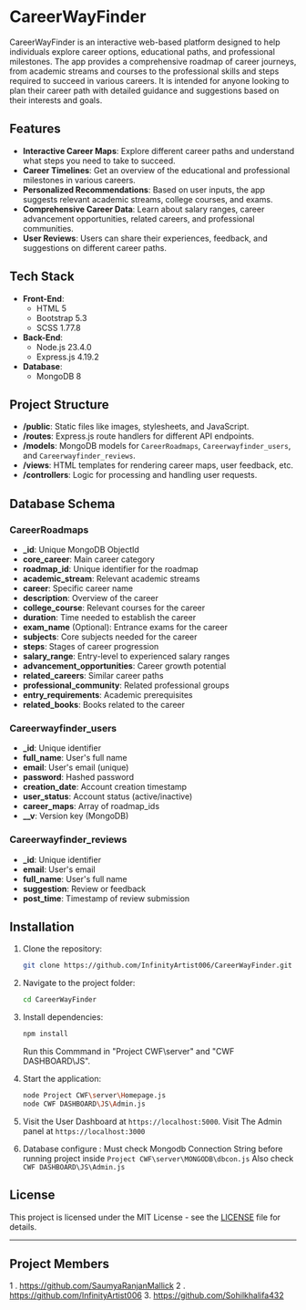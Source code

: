 
# CareerWayFinder

CareerWayFinder is an interactive web-based platform designed to help individuals explore career options, educational paths, and professional milestones. The app provides a comprehensive roadmap of career journeys, from academic streams and courses to the professional skills and steps required to succeed in various careers. It is intended for anyone looking to plan their career path with detailed guidance and suggestions based on their interests and goals.

## Features

- **Interactive Career Maps**: Explore different career paths and understand what steps you need to take to succeed.
- **Career Timelines**: Get an overview of the educational and professional milestones in various careers.
- **Personalized Recommendations**: Based on user inputs, the app suggests relevant academic streams, college courses, and exams.
- **Comprehensive Career Data**: Learn about salary ranges, career advancement opportunities, related careers, and professional communities.
- **User Reviews**: Users can share their experiences, feedback, and suggestions on different career paths.

## Tech Stack

- **Front-End**: 
  - HTML 5
  - Bootstrap 5.3
  - SCSS 1.77.8
- **Back-End**:
  - Node.js 23.4.0
  - Express.js 4.19.2
- **Database**: 
  - MongoDB 8

## Project Structure

- **/public**: Static files like images, stylesheets, and JavaScript.
- **/routes**: Express.js route handlers for different API endpoints.
- **/models**: MongoDB models for `CareerRoadmaps`, `Careerwayfinder_users`, and `Careerwayfinder_reviews`.
- **/views**: HTML templates for rendering career maps, user feedback, etc.
- **/controllers**: Logic for processing and handling user requests.

## Database Schema

### CareerRoadmaps

- **_id**: Unique MongoDB ObjectId
- **core_career**: Main career category
- **roadmap_id**: Unique identifier for the roadmap
- **academic_stream**: Relevant academic streams
- **career**: Specific career name
- **description**: Overview of the career
- **college_course**: Relevant courses for the career
- **duration**: Time needed to establish the career
- **exam_name** (Optional): Entrance exams for the career
- **subjects**: Core subjects needed for the career
- **steps**: Stages of career progression
- **salary_range**: Entry-level to experienced salary ranges
- **advancement_opportunities**: Career growth potential
- **related_careers**: Similar career paths
- **professional_community**: Related professional groups
- **entry_requirements**: Academic prerequisites
- **related_books**: Books related to the career

### Careerwayfinder_users

- **_id**: Unique identifier
- **full_name**: User's full name
- **email**: User's email (unique)
- **password**: Hashed password
- **creation_date**: Account creation timestamp
- **user_status**: Account status (active/inactive)
- **career_maps**: Array of roadmap_ids
- **__v**: Version key (MongoDB)

### Careerwayfinder_reviews

- **_id**: Unique identifier
- **email**: User's email
- **full_name**: User's full name
- **suggestion**: Review or feedback
- **post_time**: Timestamp of review submission

## Installation

1. Clone the repository:

   ```bash
   git clone https://github.com/InfinityArtist006/CareerWayFinder.git
   ```

2. Navigate to the project folder:

   ```bash
   cd CareerWayFinder
   ```

3. Install dependencies:

   ```bash
   npm install
   ```
   Run this Commmand in "Project CWF\server" and "CWF DASHBOARD\JS".

5. Start the application:

   ```bash
   node Project CWF\server\Homepage.js
   node CWF DASHBOARD\JS\Admin.js
   ```
6. Visit the User Dashboard at `https://localhost:5000`.
   Visit The Admin panel at `https://localhost:3000`

7. Database configure :
   Must check Mongodb Connection String before running project inside `Project CWF\server\MONGODB\dbcon.js`
   Also check `CWF DASHBOARD\JS\Admin.js`


## License

This project is licensed under the MIT License - see the [LICENSE](LICENSE) file for details.

---

## Project Members ##
1 . https://github.com/SaumyaRanjanMallick
2 . https://github.com/InfinityArtist006
3. https://github.com/Sohilkhalifa432


